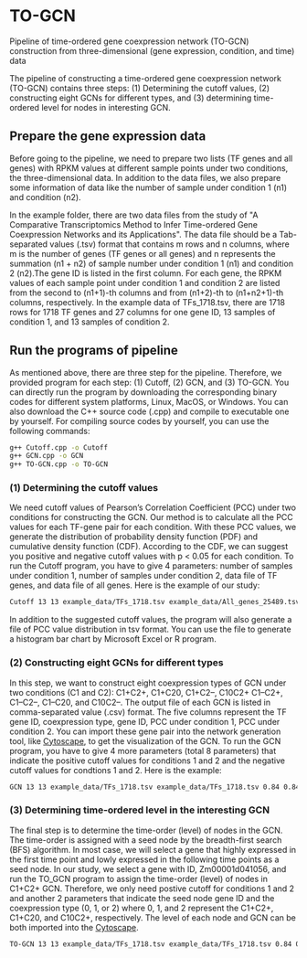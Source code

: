 # TO-GCN
Pipeline of time-ordered gene coexpression network (TO-GCN) construction from three-dimensional (gene expression, condition, and time) data

The pipeline of constructing a time-ordered gene coexpression network (TO-GCN) contains three steps: (1) Determining the cutoff values, (2) constructing eight GCNs for different types, and (3) determining time-ordered level for nodes in interesting GCN.

## Prepare the gene expression data

Before going to the pipeline, we need to prepare two lists (TF genes and all genes) with RPKM values at different sample points under two conditions, the three-dimensional data. In addition to the data files, we also prepare some information of data like the number of sample under condition 1 (n1) and condition (n2).

In the example folder, there are two data files from the study of "A Comparative Transcriptomics Method to Infer Time-ordered Gene Coexpression Networks and its Applications". The data file should be a Tab-separated values (.tsv) format that contains m rows and n columns, where m is the number of genes (TF genes or all genes) and n represents the summation (n1 + n2) of sample number under condition 1 (n1) and condition 2 (n2).The gene ID is listed in the first column. For each gene, the RPKM values of each sample point under condition 1 and condition 2 are listed from the second to (n1+1)-th columns and from (n1+2)-th to (n1+n2+1)-th columns, respectively. In the example data of TFs_1718.tsv, there are 1718 rows for 1718 TF genes and 27 columns for one gene ID, 13 samples of condition 1, and 13 samples of condition 2.

## Run the programs of pipeline

As mentioned above, there are three step for the pipeline. Therefore, we provided program for each step: (1) Cutoff, (2) GCN, and (3) TO-GCN. You can directly run the program by downloading the corresponding binary codes for different system platforms, Linux, MacOS, or Windows. You can also download the C++ source code (.cpp) and compile to executable one by yourself. For compiling source codes by yourself, you can use the following commands:
```sh
g++ Cutoff.cpp -o Cutoff
g++ GCN.cpp -o GCN
g++ TO-GCN.cpp -o TO-GCN
```
### (1) Determining the cutoff values

We need cutoff values of Pearson’s Correlation Coefficient (PCC) under two conditions for constructing the GCN. Our method is to calculate all the PCC values for each TF-gene pair for each condition. With these PCC values, we generate the distribution of probability density function (PDF) and cumulative density function (CDF). According to the CDF, we can suggest you positive and negative cutoff values with p < 0.05 for each condition. To run the Cutoff program, you have to give 4 parameters: number of samples under condition 1, number of samples under condition 2, data file of TF genes, and data file of all genes. Here is the example of our study:
```sh
Cutoff 13 13 example_data/TFs_1718.tsv example_data/All_genes_25489.tsv
```
In addition to the suggested cutoff values, the program will also generate a file of PCC value distribution in tsv format. You can use the file to generate a histogram bar chart by Microsoft Excel or R program. 

### (2) Constructing eight GCNs for different types

In this step, we want to construct eight coexpression types of GCN under two conditions (C1 and C2): C1+C2+, C1+C20, C1+C2–, C10C2+ C1–C2+, C1–C2–, C1–C20, and C10C2–. The output file of each GCN is listed in comma-separated value (.csv) format. The five columns represent the TF gene ID, coexpression type, gene ID, PCC under condition 1, PCC under condition 2. You can import these gene pair into the network generation tool, like [Cytoscape](http://www.cytoscape.org), to get the visualization of the GCN. To run the GCN program, you have to give 4 more parameters (total 8 parameters) that indicate the positive cutoff values for conditions 1 and 2 and the negative cutoff values for condtions 1 and 2. Here is the example:
```sh
GCN 13 13 example_data/TFs_1718.tsv example_data/TFs_1718.tsv 0.84 0.84 -0.75 -0.75
```
### (3) Determining time-ordered level in the interesting GCN

The final step is to determine the time-order (level) of nodes in the GCN. The time-order is assigned with a seed node by the breadth-first search (BFS) algorithm. In most case, we will select a gene that highly expressed in the first time point and lowly expressed in the following time points as a seed node. In our study, we select a gene with ID, Zm00001d041056, and run the TO_GCN program to assign the time-order (level) of nodes in C1+C2+ GCN. Therefore, we only need postive cutoff for conditions 1 and 2 and another 2 parameters that indicate the seed node gene ID and the coexpression type (0, 1, or 2) where 0, 1, and 2 represent the C1+C2+, C1+C20, and C10C2+, respectively. The level of each node and GCN can be both imported into the [Cytoscape](http://www.cytoscape.org). 
```sh
TO-GCN 13 13 example_data/TFs_1718.tsv example_data/TFs_1718.tsv 0.84 0.84 Zm00001d041056 0
```
